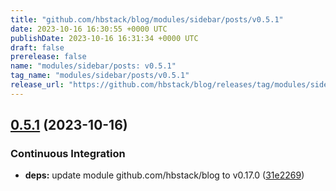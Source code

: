 ```yaml
---
title: "github.com/hbstack/blog/modules/sidebar/posts/v0.5.1"
date: 2023-10-16 16:30:55 +0000 UTC
publishDate: 2023-10-16 16:31:34 +0000 UTC
draft: false
prerelease: false
name: "modules/sidebar/posts: v0.5.1"
tag_name: "modules/sidebar/posts/v0.5.1"
release_url: "https://github.com/hbstack/blog/releases/tag/modules/sidebar/posts/v0.5.1"
---
```


## [0.5.1](https://github.com/hbstack/blog/compare/modules/sidebar/posts/v0.5.0...modules/sidebar/posts/v0.5.1) (2023-10-16)


### Continuous Integration

* **deps:** update module github.com/hbstack/blog to v0.17.0 ([31e2269](https://github.com/hbstack/blog/commit/31e2269889826b3a102fb1ac5ac1a0c09a88d652))
